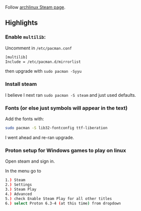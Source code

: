 Follow [archlinux Steam page](https://wiki.archlinux.org/title/Steam#Proton_Steam-Play).

## Highlights

### Enable `multilib`:

Uncomment in `/etc/pacman.conf`

```sh
[multilib]
Include = /etc/pacman.d/mirrorlist
```

then upgrade with `sudo pacman -Syyu`

### Install steam

I believe I next ran `sudo pacman -S steam` and just used defaults.

### Fonts (or else just symbols will appear in the text)

Add the fonts with:

```sh
sudo pacman -S lib32-fontconfig ttf-liberation
```

I went ahead and re-ran upgrade.

### Proton setup for Windows games to play on linux

Open steam and sign in.

In the menu go to

```sh
1.) Steam
2.) Settings
3.) Steam Play
4.) Advanced
5.) check Enable Steam Play for all other titles
6.) select Proton 6.3-4 (at this time) from dropdown
```
